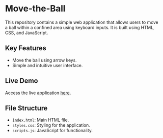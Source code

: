 # Move-the-Ball

This repository contains a simple web application that allows users to move a ball within a confined area using keyboard inputs. It is built using HTML, CSS, and JavaScript.

## Key Features
- Move the ball using arrow keys.
- Simple and intuitive user interface.

## Live Demo
Access the live application [here](https://venkyrock143.github.io/Move-the-ball/).

## File Structure
- `index.html`: Main HTML file.
- `styles.css`: Styling for the application.
- `scripts.js`: JavaScript for functionality.
